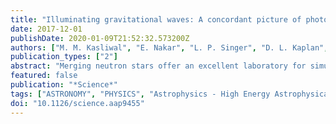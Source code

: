 ```yaml
---
title: "Illuminating gravitational waves: A concordant picture of photons from a neutron star merger"
date: 2017-12-01
publishDate: 2020-01-09T21:52:32.573200Z
authors: ["M. M. Kasliwal", "E. Nakar", "L. P. Singer", "D. L. Kaplan", "D. O. Cook", "A. Van Sistine", "R. M. Lau", "C. Fremling", "O. Gottlieb", "J. E. Jencson", "S. M. Adams", "U. Feindt", "K. Hotokezaka", "S. Ghosh", "D. A. Perley", "P. -C. Yu", "T. Piran", "J. R. Allison", "G. C. Anupama", "A. Balasubramanian", "K. W. Bannister", "J. Bally", "J. Barnes", "S. Barway", "E. Bellm", "V. Bhalerao", "D. Bhattacharya", "N. Blagorodnova", "J. S. Bloom", "P. R. Brady", "C. Cannella", "D. Chatterjee", "S. B. Cenko", "B. E. Cobb", "C. Copperwheat", "A. Corsi", "K. De", "D. Dobie", "S. W. K. Emery", "P. A. Evans", "O. D. Fox", "D. A. Frail", "C. Frohmaier", "A. Goobar", "G. Hallinan", "F. Harrison", "G. Helou", "T. Hinderer", "A. Y. Q. Ho", "A. Horesh", "W. -H. Ip", "R. Itoh", "D. Kasen", "H. Kim", "N. P. M. Kuin", "T. Kupfer", "C. Lynch", "K. Madsen", "P. A. Mazzali", "A. A. Miller", "K. Mooley", "T. Murphy", "C. -C. Ngeow", "D. Nichols", "S. Nissanke", "P. Nugent", "E. O. Ofek", "H. Qi", "R. M. Quimby", "S. Rosswog", "F. Rusu", "E. M. Sadler", "P. Schmidt", "J. Sollerman", "I. Steele", "A. R. Williamson", "Y. Xu", "L. Yan", "Y. Yatsu", "C. Zhang", "W. Zhao"]
publication_types: ["2"]
abstract: "Merging neutron stars offer an excellent laboratory for simultaneously studying strong-field gravity and matter in extreme environments. We establish the physical association of an electromagnetic counterpart (EM170817) with gravitational waves (GW170817) detected from merging neutron stars. By synthesizing a panchromatic data set, we demonstrate that merging neutron stars are a long-sought production site forging heavy elements by r-process nucleosynthesis. The weak gamma rays seen in EM170817 are dissimilar to classical short gamma-ray bursts with ultrarelativistic jets. Instead, we suggest that breakout of a wide-angle, mildly relativistic cocoon engulfing the jet explains the low-luminosity gamma rays, the high-luminosity ultraviolet-optical-infrared, and the delayed radio and x-ray emission. We posit that all neutron star mergers may lead to a wide-angle cocoon breakout, sometimes accompanied by a successful jet and sometimes by a choked jet."
featured: false
publication: "*Science*"
tags: ["ASTRONOMY", "PHYSICS", "Astrophysics - High Energy Astrophysical Phenomena", "Astrophysics - Astrophysics of Galaxies", "Astrophysics - Solar and Stellar Astrophysics", "General Relativity and Quantum Cosmology"]
doi: "10.1126/science.aap9455"
---
```


